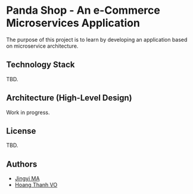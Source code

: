 # Panda Shop - An e-Commerce Microservices Application

The purpose of this project is to learn by developing an application based on microservice architecture.

## Technology Stack

TBD.

## Architecture (High-Level Design)

Work in progress.

## License

TBD.

## Authors

- [Jingyi MA](https://github.com/MaJingyiUtt)
- [Hoang Thanh VO](https://github.com/ht-vo)
